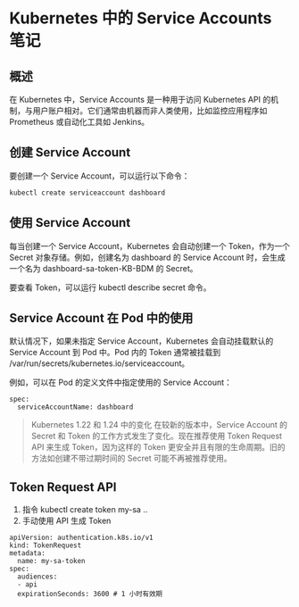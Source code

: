 # Kubernetes 中的 Service Accounts 笔记

## 概述
在 Kubernetes 中，Service Accounts 是一种用于访问 Kubernetes API 的机制，与用户账户相对。它们通常由机器而非人类使用，比如监控应用程序如 Prometheus 或自动化工具如 Jenkins。

## 创建 Service Account
要创建一个 Service Account，可以运行以下命令：
```bash
kubectl create serviceaccount dashboard
```
## 使用 Service Account
每当创建一个 Service Account，Kubernetes 会自动创建一个 Token，作为一个 Secret 对象存储。例如，创建名为 dashboard 的 Service Account 时，会生成一个名为 dashboard-sa-token-KB-BDM 的 Secret。

要查看 Token，可以运行 kubectl describe secret 命令。

## Service Account 在 Pod 中的使用
默认情况下，如果未指定 Service Account，Kubernetes 会自动挂载默认的 Service Account 到 Pod 中。Pod 内的 Token 通常被挂载到 /var/run/secrets/kubernetes.io/serviceaccount。

例如，可以在 Pod 的定义文件中指定使用的 Service Account：
```
spec:
  serviceAccountName: dashboard
```
> Kubernetes 1.22 和 1.24 中的变化
> 在较新的版本中，Service Account 的 Secret 和 Token 的工作方式发生了变化。现在推荐使用 Token Request API 来生成 Token，因为这样的 Token 更安全并且有限的生命周期。旧的方法如创建不带过期时间的 Secret 可能不再被推荐使用。

## Token Request API 
1. 指令 kubectl create token my-sa ..
2. 手动使用 API 生成 Token
```
apiVersion: authentication.k8s.io/v1
kind: TokenRequest
metadata:
  name: my-sa-token
spec:
  audiences:
  - api
  expirationSeconds: 3600 # 1 小时有效期
```